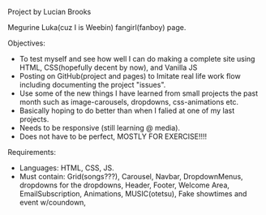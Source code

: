 Project by Lucian Brooks

Megurine Luka(cuz I is Weebin) fangirl(fanboy) page.

Objectives:
  - To test myself and see how well I can do making a complete site using HTML, CSS(hopefully decent by now), and   Vanilla JS
  - Posting on GitHub(project and pages) to Imitate real life work flow including documenting the project "issues".
  - Use some of the new things I have learned from small projects the past month such as image-carousels, dropdowns, css-animations etc.
  - Basically hoping to do better than when I falied at one of my last projects.
  - Needs to be responsive (still learning @ media).
  - Does not have to be perfect, MOSTLY FOR EXERCISE!!!!

Requirements:
  - Languages: HTML, CSS, JS.
  - Must contain: Grid(songs???), Carousel, Navbar, DropdownMenus, dropdowns for the dropdowns, Header, Footer, Welcome Area, EmailSubscription, Animations, MUSIC(otetsu), Fake showtimes and event w/coundown, 



